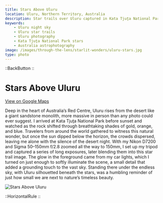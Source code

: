 ```yaml
---
title: Stars Above Uluru
location: Uluru, Northern Territory, Australia
description: Star trails over Uluru captured in Kata Tjuṯa National Park. A blend of long exposures reveals the night sky above Australia’s iconic monolith.
keywords:
    - Uluru night sky
    - Uluru star trails
    - Uluru photography
    - Kata Tjuṯa National Park stars
    - Australia astrophotography
image: /images/through-the-lens/starlit-wonders/uluru-stars.jpg
type: photo
---
```


::BackButton
::

# Stars Above Uluru

<a href="https://www.google.com/maps/search/?api=1&query=Uluru,+Northern+Territory,+Australia" target="_blank" rel="noopener noreferrer">View on Google Maps</a>

Deep in the heart of Australia’s Red Centre, Uluru rises from the desert like a giant sandstone monolith, more massive in person than any photo could ever suggest. I arrived at Kata Tjuṯa National Park before sunset and watched as the rock shifted through breathtaking shades of gold, orange, and blue. Travelers from around the world gathered to witness this natural wonder, but once the sun dipped below the horizon, the crowds dispersed, leaving me alone with the silence of the desert night. With my Nikon D7200 and Sigma 50–150mm f/2.8 zoomed all the way to 150mm, I set up my tripod and captured a series of long exposures, later blending them into this star trail image. The glow in the foreground came from my car lights, which I turned on just enough to softly illuminate the scene, a small detail that added a grounding touch to the vast sky. Standing there under the endless sky, with Uluru silhouetted beneath the stars, was a humbling reminder of just how small we are next to nature’s timeless beauty.

![Stars Above Uluru](/images/through-the-lens/starlit-wonders/uluru-stars.jpg)

<div class="mb-8"></div>

::HorizontalRule
::
